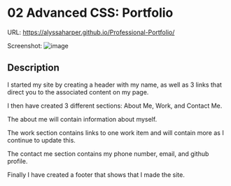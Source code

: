 # 02 Advanced CSS: Portfolio

URL: https://alyssaharper.github.io/Professional-Portfolio/

Screenshot: ![image](https://user-images.githubusercontent.com/84295382/121273947-5e248280-c897-11eb-840d-e3934f693c3d.png)

## Description

I started my site by creating a header with my name, as well as 3 links that direct you to the associated content on my page.

I then have created 3 different sections: About Me, Work, and Contact Me.

The about me will contain information about myself.

The work section contains links to one work item and will contain more as I continue to update this.

The contact me section contains my phone number, email, and github profile.

Finally I have created a footer that shows that I made the site.



